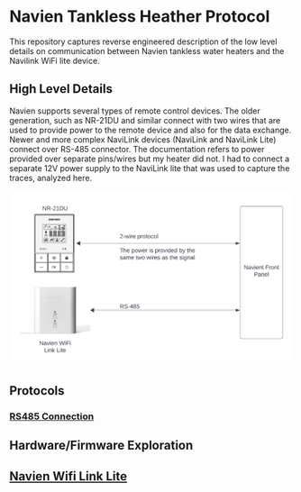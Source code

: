 # Navien Tankless Heather Protocol

This repository captures reverse engineered description of the low level details on communication between Navien tankless water heaters and the Navilink WiFi lite device.

## High Level Details

Navien supports several types of remote control devices. The older generation, such as NR-21DU and similar connect with two wires that are used to provide power to the remote device and also for the data exchange. Newer and more complex NaviLink devices (NaviLink and NaviLink Lite) connect over RS-485 connector. The documentation refers to power provided over separate pins/wires but my heater did not. I had to connect a separate 12V power supply to the NaviLink lite that was used to capture the traces, analyzed here.

![image](Navien.png)

## Protocols
### [RS485 Connection](rs485.md)

 <!-- ### [2-Wire Connection](/doc/2-wire.md)-->
 

## Hardware/Firmware Exploration
## [Navien Wifi Link Lite](navien_wifi_debug.md)
